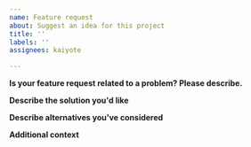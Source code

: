 ```yaml
---
name: Feature request
about: Suggest an idea for this project
title: ''
labels: ''
assignees: kaiyote

---
```


**Is your feature request related to a problem? Please describe.**
<!--- A clear and concise description of what the problem is. Ex. I'm always frustrated when [...] --->

**Describe the solution you'd like**
<!--- A clear and concise description of what you want to happen. --->

**Describe alternatives you've considered**
<!--- A clear and concise description of any alternative solutions or features you've considered. --->

**Additional context**
<!--- Add any other context or screenshots about the feature request here. --->
